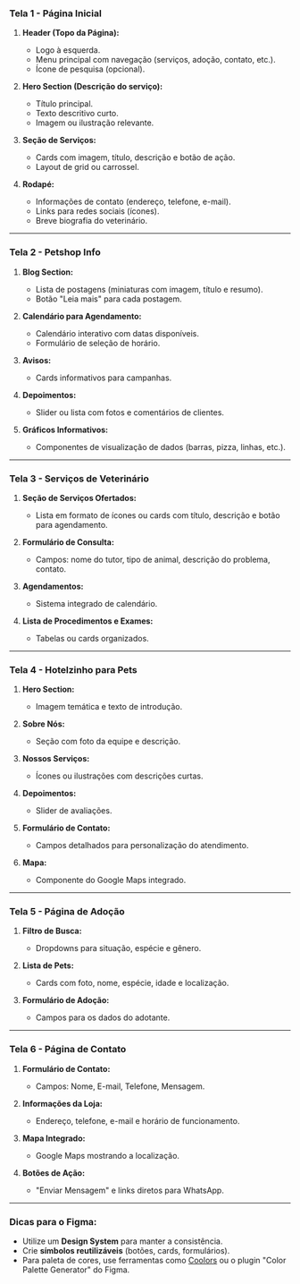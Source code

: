 ### **Tela 1 - Página Inicial**
1. **Header (Topo da Página):**
   - Logo à esquerda.
   - Menu principal com navegação (serviços, adoção, contato, etc.).
   - Ícone de pesquisa (opcional).

2. **Hero Section (Descrição do serviço):**
   - Título principal.
   - Texto descritivo curto.
   - Imagem ou ilustração relevante.

3. **Seção de Serviços:**
   - Cards com imagem, título, descrição e botão de ação.
   - Layout de grid ou carrossel.

4. **Rodapé:**
   - Informações de contato (endereço, telefone, e-mail).
   - Links para redes sociais (ícones).
   - Breve biografia do veterinário.

---

### **Tela 2 - Petshop Info**
1. **Blog Section:**
   - Lista de postagens (miniaturas com imagem, título e resumo).
   - Botão "Leia mais" para cada postagem.

2. **Calendário para Agendamento:**
   - Calendário interativo com datas disponíveis.
   - Formulário de seleção de horário.

3. **Avisos:**
   - Cards informativos para campanhas.

4. **Depoimentos:**
   - Slider ou lista com fotos e comentários de clientes.

5. **Gráficos Informativos:**
   - Componentes de visualização de dados (barras, pizza, linhas, etc.).

---

### **Tela 3 - Serviços de Veterinário**
1. **Seção de Serviços Ofertados:**
   - Lista em formato de ícones ou cards com título, descrição e botão para agendamento.

2. **Formulário de Consulta:**
   - Campos: nome do tutor, tipo de animal, descrição do problema, contato.

3. **Agendamentos:**
   - Sistema integrado de calendário.

4. **Lista de Procedimentos e Exames:**
   - Tabelas ou cards organizados.

---

### **Tela 4 - Hotelzinho para Pets**
1. **Hero Section:**
   - Imagem temática e texto de introdução.

2. **Sobre Nós:**
   - Seção com foto da equipe e descrição.

3. **Nossos Serviços:**
   - Ícones ou ilustrações com descrições curtas.

4. **Depoimentos:**
   - Slider de avaliações.

5. **Formulário de Contato:**
   - Campos detalhados para personalização do atendimento.

6. **Mapa:**
   - Componente do Google Maps integrado.

---

### **Tela 5 - Página de Adoção**
1. **Filtro de Busca:**
   - Dropdowns para situação, espécie e gênero.

2. **Lista de Pets:**
   - Cards com foto, nome, espécie, idade e localização.

3. **Formulário de Adoção:**
   - Campos para os dados do adotante.

---

### **Tela 6 - Página de Contato**
1. **Formulário de Contato:**
   - Campos: Nome, E-mail, Telefone, Mensagem.

2. **Informações da Loja:**
   - Endereço, telefone, e-mail e horário de funcionamento.

3. **Mapa Integrado:**
   - Google Maps mostrando a localização.

4. **Botões de Ação:**
   - "Enviar Mensagem" e links diretos para WhatsApp.

---

### **Dicas para o Figma:**
- Utilize um **Design System** para manter a consistência.
- Crie **símbolos reutilizáveis** (botões, cards, formulários).
- Para paleta de cores, use ferramentas como [Coolors](https://coolors.co/) ou o plugin "Color Palette Generator" do Figma.


